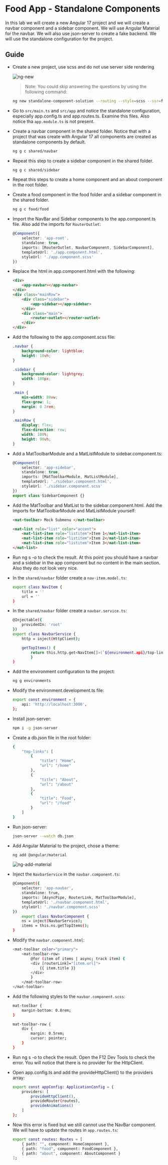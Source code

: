# Food App - Standalone Components

In this lab we will create a new Angular 17 project and we will create a navbar component and a sidebar component. We will use Angular Material for the navbar. We will also use json-server to create a fake backend. We will use the standalone configuration for the project.

## Guide

-   Create a new project, use scss and do not use server side rendering

    ![ng-new](_images/ng-new.png)

    > Note: You could skip answering the questions by using the following command:

    ```bash
    ng new standalone-component-solution --routing --style=scss --ssr=false
    ```

-   Go to `src/main.ts` and `src/app` and notice the standalone configuration, especially app.config.ts and app.routes.ts. Examine this files. Also notice tha `app.module.ts` is not present.

-   Create a navbar component in the shared folder. Notice that with a project that was create with Angular 17 all components are created as standalone components by default.

    ```bash
    ng g c shared/navbar
    ```

-   Repeat this step to create a sidebar component in the shared folder.

    ```bash
    ng g c shared/sidebar
    ```

-   Repeat this steps to create a home component and an about component in the root folder.

-   Create a food component in the food folder and a sidebar component in the shared folder.

    ```bash
    ng g c food/food
    ```

-   Import the NavBar and Sidebar components to the app.component.ts file. Also add the imports for `RouterOutlet`:

    ```typescript
    @Component({
        selector: 'app-root',
        standalone: true,
        imports: [RouterOutlet, NavbarComponent, SidebarComponent],
        templateUrl: './app.component.html',
        styleUrl: './app.component.scss'
    })
    ```

-   Replace the html in app.component.html with the following:

    ```html
    <div>
        <app-navbar></app-navbar>
    </div>
    <div class="mainRow">
        <div class="sidebar">
            <app-sidebar></app-sidebar>
        </div>
        <div class="main">
            <router-outlet></router-outlet>
        </div>
    </div>
    ```

-   Add the following to the app.component.scss file:

    ```scss
    .navbar {
        background-color: lightblue;
        height: 10vh;
    }

    .sidebar {
        background-color: lightgrey;
        width: 180px;
    }

    .main {
        min-width: 80vw;
        flex-grow: 1;
        margin: 0 2rem;
    }

    .mainRow {
        display: flex;
        flex-direction: row;
        width: 100%;
        height: 90vh;
    }
    ```

-   Add a MatToolbarModule and a MatListModule to sidebar.component.ts:

    ```typescript
    @Component({
        selector: 'app-sidebar',
        standalone: true,
        imports: [MatToolbarModule, MatListModule],
        templateUrl: './sidebar.component.html',
        styleUrl: './sidebar.component.scss'
    })
    export class SidebarComponent {}
    ```

-   Add the MatToolbar and MatList to the sidebar.component.html. Add the imports for MatToolbarModule and MatListModule yourself:

    ```html
    <mat-toolbar> Mock Submenu </mat-toolbar>

    <mat-list role="list" color="accent">
        <mat-list-item role="listitem">Item 1</mat-list-item>
        <mat-list-item role="listitem">Item 2</mat-list-item>
        <mat-list-item role="listitem">Item 3</mat-list-item>
    </mat-list>
    ```

-   Run ng s -o to check the result. At this point you should have a navbar and a sidebar in the app component but no content in the main section. Also they do not look very nice.

-   In the `shared/navbar` folder create a `nav-item.model.ts`:

    ```bash
    export class NavItem {
        title = ''
        url = ''
    }
    ```

-   In the `shared/navbar` folder create a `navbar.service.ts`:

    ```bash
    @Injectable({
        providedIn: 'root'
    })
    export class NavbarService {
        http = inject(HttpClient);

        getTopItems() {
            return this.http.get<NavItem[]>(`${environment.api}/top-links`);
            }
    }
    ```

-   Add the environment configuration to the project:

    ```bash
    ng g environments
    ```

-   Modify the environment.development.ts file:

    ```bash
    export const environment = {
        api: 'http://localhost:3000',
    };
    ```

-   Install json-server:

    ```bash
    npm i -g json-server
    ```

-   Create a db.json file in the root folder:

    ```bash
    {
        "top-links": [
            {
                "title": "Home",
                "url": "/home"
            },
            {
                "title": "About",
                "url": "/about"
            },
            {
                "title": "Food",
                "url": "/food"
            }
        ]
    }
    ```

-   Run json-server:

    ```bash
    json-server --watch db.json
    ```

-   Add Angular Material to the project, chose a theme:

    ```bash
    ng add @angular/material
    ```

    ![ng-add-material](_images/ng-add-material.png)

-   Inject the `NavbarService` in the `navbar.component.ts`:

    ```bash
    @Component({
        selector: 'app-navbar',
        standalone: true,
        imports: [AsyncPipe, RouterLink, MatToolbarModule],
        templateUrl: './navbar.component.html',
        styleUrl: './navbar.component.scss'
    })
        export class NavbarComponent {
        ns = inject(NavbarService);
        items = this.ns.getTopItems();
    }
    ```

-   Modify the `navbar.component.html`:

    ```bash
    <mat-toolbar color="primary">
        <mat-toolbar-row>
            @for (item of items | async; track item) {
            <div [routerLink]="[item.url]">
                {{ item.title }}
            </div>
            }
        </mat-toolbar-row>
    </mat-toolbar>
    ```

-   Add the following styles to the `navbar.component.scss`:

    ```bash
    mat-toolbar {
        margin-bottom: 0.8rem;
    }

    mat-toolbar-row {
        div {
            margin: 0.5rem;
            cursor: pointer;
        }
    }
    ```

-   Run ng s -o to check the result. Open the F12 Dev Tools to check the error. You will notice that there is no provider for the HttpClient.

-   Open app.config.ts and add the provideHttpClient() to the providers array:

    ```bash
    export const appConfig: ApplicationConfig = {
        providers: [
            provideHttpClient(),
            provideRouter(routes),
            provideAnimations()
        ]
    };
    ```

-   Now this error is fixed but we still cannot use the NavBar component. We will have to update the routes in `app.routes.ts`:

    ```bash
    export const routes: Routes = [
        { path: "", component: HomeComponent },
        { path: "food", component: FoodComponent },
        { path: "about", component: AboutComponent }
    ];
    ```

